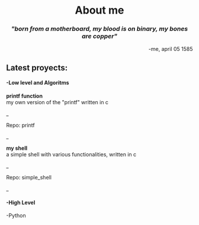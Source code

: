 <h1 align="center">About me</h1>

_<h3 align="center">"born from a motherboard, my blood is on binary, my bones are copper"</h3>_
<p align="right">-me, april 05 1585</p>

<h2>Latest proyects:</h2>
<h4>-Low level and Algoritms</h4>
<p><strong>printf function</strong><br>my own version of the "printf" written in c</p>
_<p>Repo: printf</p>_

<p><strong>my shell</strong><br>a simple shell with various functionalities, written in c</p>
_<p>Repo: simple_shell</p>_


<h4>-High Level</h4>
<p>-Python</p>

